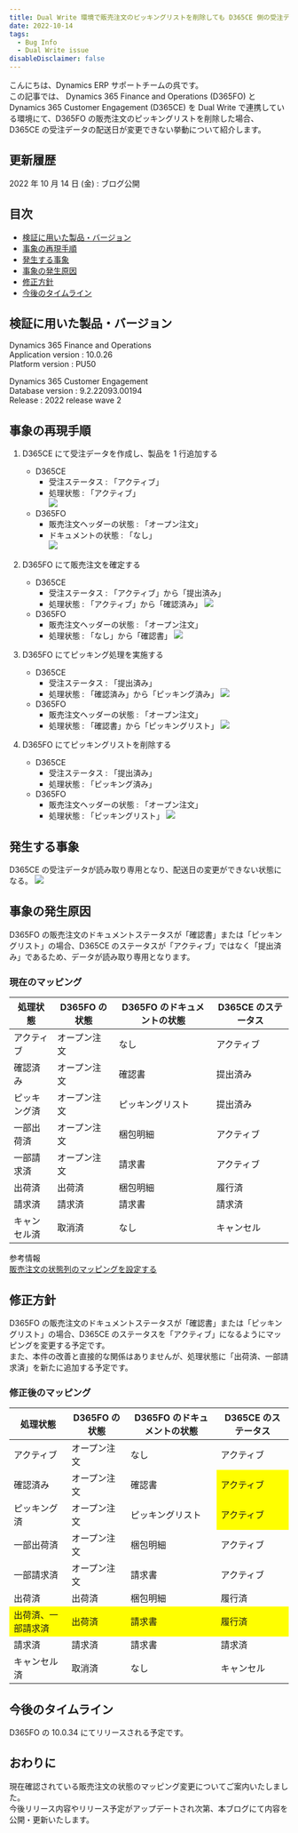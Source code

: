 ```yaml
---
title: Dual Write 環境で販売注文のピッキングリストを削除しても D365CE 側の受注データの配送日が変更できない挙動について
date: 2022-10-14
tags:
  - Bug Info
  - Dual Write issue
disableDisclaimer: false
---
```


こんにちは、Dynamics ERP サポートチームの呉です。  
この記事では、 Dynamics 365 Finance and Operations (D365FO) と Dynamics 365 Customer Engagement (D365CE) を Dual Write で連携している環境にて、D365FO の販売注文のピッキングリストを削除した場合、 D365CE の受注データの配送日が変更できない挙動について紹介します。

<!-- more -->
## 更新履歴
2022 年 10 月 14 日 (金) : ブログ公開

## 目次
- [検証に用いた製品・バージョン](#検証に用いた製品・バージョン)
- [事象の再現手順](#事象の再現手順)
- [発生する事象](#発生する事象)
- [事象の発生原因](#事象の発生原因)
- [修正方針](#修正方針)
- [今後のタイムライン](#今後のタイムライン)

## 検証に用いた製品・バージョン
Dynamics 365 Finance and Operations      
Application version : 10.0.26  
Platform version : PU50  

Dynamics 365 Customer Engagement  
Database version : 9.2.22093.00194  
Release : 2022 release wave 2  

## 事象の再現手順
1. D365CE にて受注データを作成し、製品を 1 行追加する  
    - D365CE
        - 受注ステータス : 「アクティブ」
        - 処理状態 : 「アクティブ」  
        ![](./regarding-sales-order-status-column-mapping/repro-step1-1.png)
    - D365FO
        - 販売注文ヘッダーの状態 : 「オープン注文」
        - ドキュメントの状態 : 「なし」  
        ![](./regarding-sales-order-status-column-mapping/repro-step1-2.png)

2. D365FO にて販売注文を確定する
    - D365CE
        - 受注ステータス : 「アクティブ」から「提出済み」
        - 処理状態 : 「アクティブ」から「確認済み」
        ![](./regarding-sales-order-status-column-mapping/repro-step2-1.png)
    - D365FO
        - 販売注文ヘッダーの状態 : 「オープン注文」
        - 処理状態 : 「なし」から「確認書」
        ![](./regarding-sales-order-status-column-mapping/repro-step2-2.png)

3. D365FO にてピッキング処理を実施する
    - D365CE
        - 受注ステータス : 「提出済み」
        - 処理状態 : 「確認済み」から「ピッキング済み」
        ![](./regarding-sales-order-status-column-mapping/repro-step3-1.png)
    - D365FO
        - 販売注文ヘッダーの状態 : 「オープン注文」
        - 処理状態 : 「確認書」から「ピッキングリスト」
        ![](./regarding-sales-order-status-column-mapping/repro-step3-2.png)

4. D365FO にてピッキングリストを削除する
    - D365CE
        - 受注ステータス : 「提出済み」
        - 処理状態 : 「ピッキング済み」
    - D365FO
        - 販売注文ヘッダーの状態 : 「オープン注文」
        - 処理状態 : 「ピッキングリスト」
        ![](./regarding-sales-order-status-column-mapping/repro-step4-2.png)

## 発生する事象
D365CE の受注データが読み取り専用となり、配送日の変更ができない状態になる。
![](./regarding-sales-order-status-column-mapping/result.png)

## 事象の発生原因
D365FO の販売注文のドキュメントステータスが「確認書」または「ピッキングリスト」の場合、D365CE のステータスが「アクティブ」ではなく「提出済み」であるため、データが読み取り専用となります。
### 現在のマッピング
<table>
<thead>
<tr><th>処理状態<th>D365FO の状態<th>D365FO のドキュメントの状態<th>D365CE のステータス
</thead>
<tbody>
<tr><td>アクティブ<td>オープン注文<td>なし<td>アクティブ
<tr><td>確認済み<td>オープン注文<td>確認書<td>提出済み
<tr><td>ピッキング済<td>オープン注文<td>ピッキングリスト<td>提出済み
<tr><td>一部出荷済<td>オープン注文<td>梱包明細<td>アクティブ
<tr><td>一部請求済<td>オープン注文<td>請求書<td>アクティブ
<tr><td>出荷済<td>出荷済<td>梱包明細<td>履行済
<tr><td>請求済<td>請求済<td>請求書<td>請求済
<tr><td>キャンセル済<td>取消済<td>なし<td>キャンセル
</tbody>
</table>
  
参考情報  
[販売注文の状態列のマッピングを設定する](https://learn.microsoft.com/ja-jp/dynamics365/fin-ops-core/dev-itpro/data-entities/dual-write/sales-status-map)

## 修正方針
D365FO の販売注文のドキュメントステータスが「確認書」または「ピッキングリスト」の場合、D365CE のステータスを「アクティブ」になるようにマッピングを変更する予定です。  
また、本件の改善と直接的な関係はありませんが、処理状態に「出荷済、一部請求済」を新たに追加する予定です。  

### 修正後のマッピング  
<table>
<thead>
<tr><th>処理状態<th>D365FO の状態<th>D365FO のドキュメントの状態<th>D365CE のステータス
</thead>
<tbody>
<tr><td>アクティブ<td>オープン注文<td>なし<td>アクティブ
<tr><td>確認済み<td>オープン注文<td>確認書<td bgcolor=yellow>アクティブ
<tr><td>ピッキング済<td>オープン注文<td>ピッキングリスト<td bgcolor=yellow>アクティブ
<tr><td>一部出荷済<td>オープン注文<td>梱包明細<td>アクティブ
<tr><td>一部請求済<td>オープン注文<td>請求書<td>アクティブ
<tr><td>出荷済<td>出荷済<td>梱包明細<td>履行済
<tr><td bgcolor=yellow>出荷済、一部請求済<td bgcolor=yellow>出荷済<td bgcolor=yellow>請求書<td bgcolor=yellow>履行済
<tr><td>請求済<td>請求済<td>請求書<td>請求済
<tr><td>キャンセル済<td>取消済<td>なし<td>キャンセル
</tbody>
</table>

## 今後のタイムライン
D365FO の 10.0.34 にてリリースされる予定です。  

## おわりに
現在確認されている販売注文の状態のマッピング変更についてご案内いたしました。  
今後リリース内容やリリース予定がアップデートされ次第、本ブログにて内容を公開・更新いたします。
